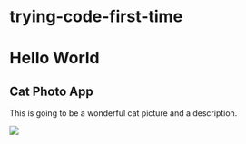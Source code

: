 # trying-code-first-time
<h1>Hello World</h1>
<h2>Cat Photo App</h2>
<p>This is going to be a wonderful cat picture and a description.</p>
<!-- 
<p>I'm about to find an adorable cat picture and upload it</p>
-->
<img src="https://static.boredpanda.com/blog/wp-content/uploads/2016/08/cute-kittens-30-57b30ad41bc90__605.jpg" alt+"A very baby-like kitten."
